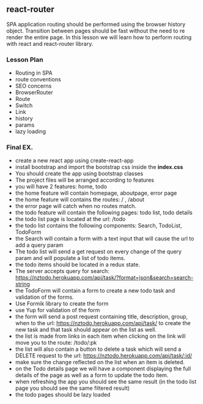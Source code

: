 ## react-router

SPA application routing should be performed using the browser history object. 
Transition between pages should be fast without the need to re render the entire page. 
In this lesson we will learn how to perform routing with react and react-router library. 

### Lesson Plan

- Routing in SPA
- route conventions
- SEO concerns
- BrowserRouter
- Route
- Switch
- Link
- history
- params
- lazy loading

### Final EX.

- create a new react app using create-react-app
- install bootstrap and import the bootstrap css inside the **index.css**
- You should create the app using bootstrap classes
- The project files will be arranged according to features
- you will have 2 features: home, todo
- the home feature will contain homepage, aboutpage, error page
- the home feature will contains the routes: / , /about
- the error page will catch when no routes match.
- the todo feature will contain the following pages: todo list, todo details
- the todo list page is located at the url: /todo
- the todo list contains the following components: Search, TodoList, TodoForm
- the Search will contain a form with a text input that will cause the url to add a query param
- The todo list will send a get request on every change of the query param and will populate a list of todo items.
- the todo items should be located in a redux state.
- The server accepts query for search: https://nztodo.herokuapp.com/api/task/?format=json&search=search-string
- the TodoForm will contain a form to create a new todo task and validation of the forms. 
- Use Formik library to create the form
- use Yup for validation of the form
- the form will send a post request containing title, description, group, when to the url: https://nztodo.herokuapp.com/api/task/ to create the new task and that task should appear on the list as well.
- the list is made from links in each item when clicking on the link will move you to the route: /todo/:pk
- the list will also contain a button to delete a task which will send a DELETE request to the url: https://nztodo.herokuapp.com/api/task/:id/
- make sure the change reflected on the list when an item is deleted.
- on the Todo details page we will have a component displaying the full details of the page as well as a form to update the todo item.
- when refreshing the app you should see the same result (in the todo list page you should see the same filtered result)
- the todo pages should be lazy loaded

